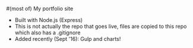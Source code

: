 #(most of) My portfolio site
- Built with Node.js (Express)
- This is not actually the repo that goes live, files are copied to this repo which also has a .gitignore
- Added recently (Sept '16): Gulp and charts!

